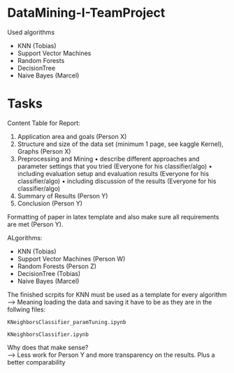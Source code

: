 # DataMining-I-TeamProject

Used algorithms
- KNN (Tobias)
- Support Vector Machines
- Random Forests
- DecisionTree
- Naive Bayes (Marcel)


# Tasks
Content Table for Report:
1. Application area and goals (Person X)
2. Structure and size of the data set (minimum 1 page, see kaggle Kernel), Graphs (Person X)
3. Preprocessing and Mining 
	• describe different approaches and parameter settings that you tried (Everyone for his classifier/algo)
	• including evaluation setup and evaluation results (Everyone for his classifier/algo)
	• including discussion of the results (Everyone for his classifier/algo)
4. Summary of Results (Person Y)
5. Conclusion (Person Y)

Formatting of paper in latex template and also make sure all requirements are met (Person Y).  


ALgorithms:
- KNN (Tobias)
- Support Vector Machines (Person W)
- Random Forests (Person Z)
- DecisionTree (Tobias)
- Naive Bayes (Marcel)



The finished scrpits for KNN must be used as a template for every algorithm  
--> Meaning loading the data and saving it have to be as they are in the follwing files:
	
	KNeighborsClassifier_paramTuning.ipynb
 
	KNeighborsClassifier.ipynb
  
Why does that make sense?   
--> Less work for Person Y and more transparency on the results. Plus a better comparability
